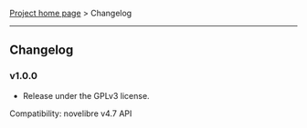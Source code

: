 [Project home page](../) > Changelog

------------------------------------------------------------------------

## Changelog


### v1.0.0

- Release under the GPLv3 license.

Compatibility: novelibre v4.7 API
